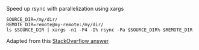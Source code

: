 Speed up rsync with parallelization using xargs

```
SOURCE_DIR=/my/dir/
REMOTE_DIR=remote@my-remote:/my/dir/
ls $SOURCE_DIR | xargs -n1 -P4 -I% rsync -Pa $SOURCE_DIR% $REMOTE_DIR

```

Adapted from this [StackOverflow answer](https://stackoverflow.com/a/25532027/5125275)
